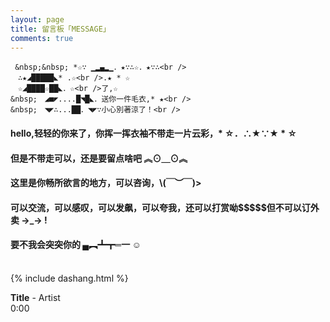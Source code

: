 ```yaml
---
layout: page
title: 留言板「MESSAGE」
comments: true 
---
```


<div width="360" height="250" alt="huanying">

	 &nbsp;&nbsp; *☆∵ ▁▂▄▂▁．★∵∴☆．★∵∴<br />
	　∴★◢█████◣* .☆<br />.★ * ☆
	　☆◢████☆██◣．☆<br />了,☆
	&nbsp;　◢■◤....█◥█◣．送你一件毛衣,* ★<br />
	&nbsp;　◥◤∴...██．◥◤∵小心別著涼了！<br />
</div>

<p><h4>hello,轻轻的你来了，你挥一挥衣袖不带走一片云彩，* ☆．∴★∵★ * ☆</h4>     
<P><h4>但是不带走可以，还是要留点啥吧 ︽⊙＿⊙︽ </h4>
<P><h4>这里是你畅所欲言的地方，可以咨询，\(￣︶￣)></h4>
<p><h4>可以交流，可以感叹，可以发飙，可以夸我，还可以打赏呦$$$$$但不可以订外卖 →_→ !</h4>   
<p><h4>要不我会突突你的  ▄︻┻┳═一  ☺ </h4>
<p>
<br/>
{% include dashang.html %}
<div id="QPlayer" class="QPlayer">
		<div id="pContent">
			<div id="player">
				<span class="cover"></span>
				<div class="ctrl">
					<div class="musicTag marquee">
						<strong>Title</strong> <span> - </span> <span class="artist">Artist</span>
					</div>
					<div class="progress">
						<div class="timer left">0:00</div>
						<div class="contr">
							<div class="rewind icon"></div>
							<div class="playback icon"></div>
							<div class="fastforward icon"></div>
						</div>
						<div class="right">
							<div class="liebiao icon"></div>
						</div>
					</div>
				</div>
			</div>
			<div class="ssBtn">
				<div class="adf"></div>
			</div>
		</div>
		<ol id="playlist"></ol>
</div>
<script src="/js/jquery.min.js"></script>
<script src="/js/jquery.marquee.min.js"></script>

<script>
	var playlist = [
			{
			title : "刚好遇见你",
			artist : "李玉刚",
			mp3 : "http://omjh2j5h3.bkt.clouddn.com/music/%E6%9D%8E%E7%8E%89%E5%88%9A%20-%20%E5%88%9A%E5%A5%BD%E9%81%87%E8%A7%81%E4%BD%A0.mp3",
			cover : "http://p4.music.126.net/Nn8kTtc14uWJw_UWbEc5mg==/7909886650478099.jpg?param=106x106",
			}
			];
	var isRotate = true;
	var autoplay = true;
</script>
<script src="/js/player.js"></script>
<script>
	function bgChange() {
		var lis = $('.lib');
		for ( var i = 0; i < lis.length; i += 2)
			lis[i].style.background = 'rgba(246, 246, 246, 0.5)';
		}
	window.onload = bgChange;
</script>

<meta charset="utf-8">
<meta name="viewport" content="width=device-width, initial-scale=1" />
<title></title>
<link rel="stylesheet" href="/css/player.css">	
<script>
	myVid = document.getElementById("audio1");
	function setHalfVolume() {
		myVid.volume = 0.2;
	}
</script>